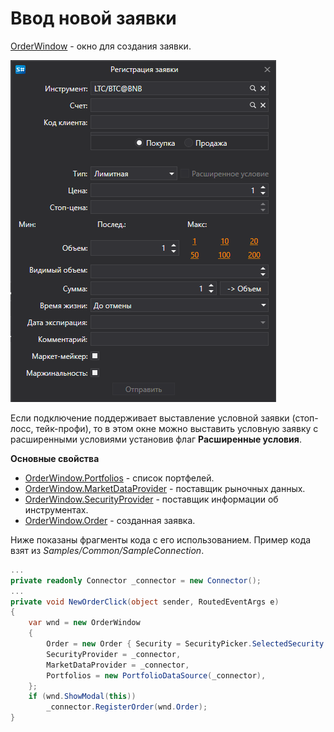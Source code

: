 # Ввод новой заявки

[OrderWindow](xref:StockSharp.Xaml.OrderWindow) \- окно для создания заявки. 

![GUI OrderWindow](../../../../images/gui_orderwindow.png)

Если подключение поддерживает выставление условной заявки (стоп\-лосс, тейк\-профи), то в этом окне можно выставить условную заявку с расширенными условиями установив флаг **Расширенные условия**.

**Основные свойства**

- [OrderWindow.Portfolios](xref:StockSharp.Xaml.OrderWindow.Portfolios) \- список портфелей.
- [OrderWindow.MarketDataProvider](xref:StockSharp.Xaml.OrderWindow.MarketDataProvider) \- поставщик рыночных данных.
- [OrderWindow.SecurityProvider](xref:StockSharp.Xaml.OrderWindow.SecurityProvider) \- поставщик информации об инструментах.
- [OrderWindow.Order](xref:StockSharp.Xaml.OrderWindow.Order) \- созданная заявка.

Ниже показаны фрагменты кода с его использованием. Пример кода взят из *Samples\/Common\/SampleConnection*. 

```cs
...
private readonly Connector _connector = new Connector();
...
private void NewOrderClick(object sender, RoutedEventArgs e)
{
	var wnd = new OrderWindow
	{
		Order = new Order { Security = SecurityPicker.SelectedSecurity },
		SecurityProvider = _connector,
		MarketDataProvider = _connector,
		Portfolios = new PortfolioDataSource(_connector),
	};
	if (wnd.ShowModal(this))
		_connector.RegisterOrder(wnd.Order);
}
						
	  				
```
